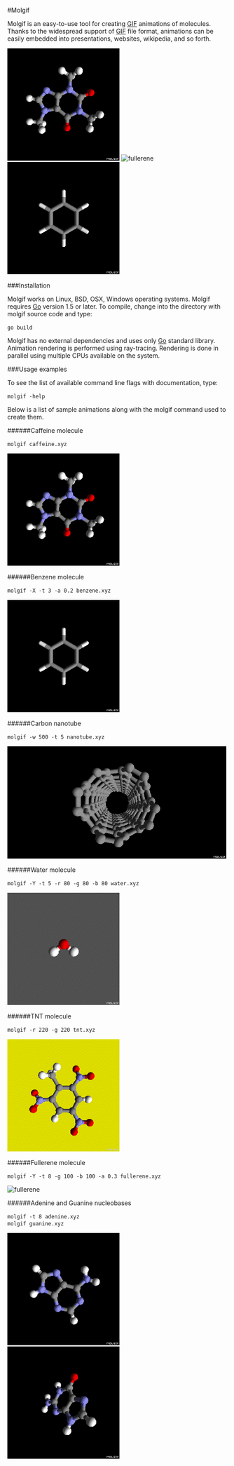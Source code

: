 #Molgif

Molgif is an easy-to-use tool for creating
[GIF](https://en.wikipedia.org/wiki/GIF) animations of molecules. Thanks to the
widespread support of [GIF](https://en.wikipedia.org/wiki/GIF) file format,
animations can be easily embedded into presentations, websites, wikipedia, and
so forth.

![caffeine](caffeine.gif)
![fullerene](fullerene.gif)
![benzene](benzene.gif)

###Installation

Molgif works on Linux, BSD, OSX, Windows operating systems. Molgif requires
[Go](https://golang.org) version 1.5 or later. To compile, change into the
directory with molgif source code and type:

    go build

Molgif has no external dependencies and uses only [Go](https://golang.org)
standard library. Animation rendering is performed using ray-tracing. Rendering
is done in parallel using multiple CPUs available on the system.

###Usage examples

To see the list of available command line flags with documentation, type:

    molgif -help

Below is a list of sample animations along with the molgif command used to
create them.

######Caffeine molecule

    molgif caffeine.xyz

![caffeine](caffeine.gif)

######Benzene molecule

    molgif -X -t 3 -a 0.2 benzene.xyz

![benzene](benzene.gif)

######Carbon nanotube

    molgif -w 500 -t 5 nanotube.xyz

![nanotube](nanotube.gif)

######Water molecule

    molgif -Y -t 5 -r 80 -g 80 -b 80 water.xyz

![water](water.gif)

######TNT molecule

    molgif -r 220 -g 220 tnt.xyz

![tnt](tnt.gif)

######Fullerene molecule

    molgif -Y -t 8 -g 100 -b 100 -a 0.3 fullerene.xyz

![fullerene](fullerene.gif)

######Adenine and Guanine nucleobases

    molgif -t 8 adenine.xyz
    molgif guanine.xyz

![adenine](adenine.gif)
![guanine](guanine.gif)
